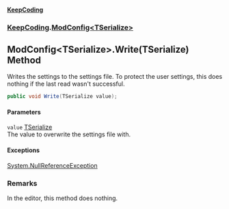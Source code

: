 #### [KeepCoding](index.md 'index')
### [KeepCoding](KeepCoding.md 'KeepCoding').[ModConfig&lt;TSerialize&gt;](ModConfig.TSerialize..md 'KeepCoding.ModConfig&lt;TSerialize&gt;')
## ModConfig&lt;TSerialize&gt;.Write(TSerialize) Method
Writes the settings to the settings file. To protect the user settings, this does nothing if the last read wasn't successful.  
```csharp
public void Write(TSerialize value);
```
#### Parameters
<a name='KeepCoding.ModConfig.TSerialize..Write(TSerialize).value'></a>
`value` [TSerialize](ModConfig.TSerialize..md#KeepCoding.ModConfig.TSerialize..TSerialize 'KeepCoding.ModConfig&lt;TSerialize&gt;.TSerialize')  
The value to overwrite the settings file with.
  
#### Exceptions
[System.NullReferenceException](https://docs.microsoft.com/en-us/dotnet/api/System.NullReferenceException 'System.NullReferenceException')  
### Remarks
In the editor, this method does nothing.  
